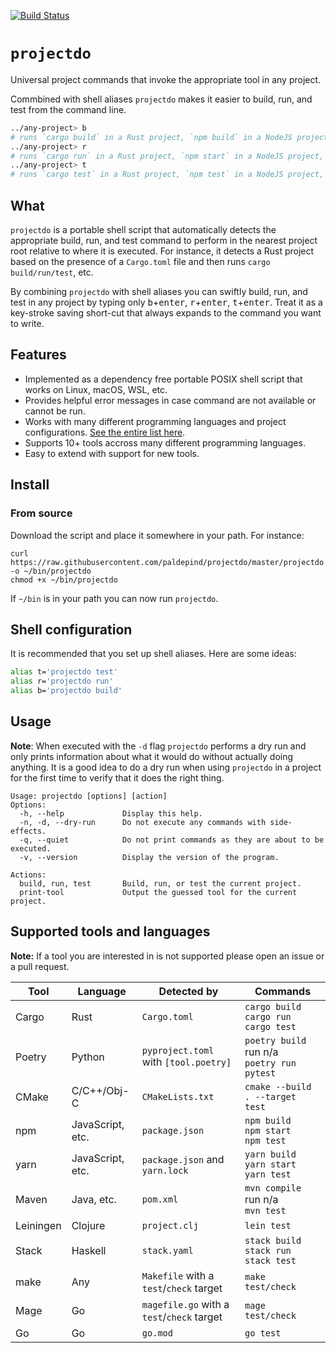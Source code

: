 [![Build Status](https://travis-ci.com/paldepind/tst.svg?branch=master)](https://travis-ci.com/paldepind/tst)

# `projectdo`

Universal project commands that invoke the appropriate tool in any project.

Commbined with shell aliases `projectdo` makes it easier to build, run, and
test from the command line.

```sh
../any-project> b
# runs `cargo build` in a Rust project, `npm build` in a NodeJS project, etc.
../any-project> r
# runs `cargo run` in a Rust project, `npm start` in a NodeJS project, etc.
../any-project> t
# runs `cargo test` in a Rust project, `npm test` in a NodeJS project, etc.
```

## What

`projectdo` is a portable shell script that automatically detects the
appropriate build, run, and test command to perform in the nearest project root
relative to where it is executed. For instance, it detects a Rust project based
on the presence of a `Cargo.toml` file and then runs `cargo build/run/test`,
etc.

By combining `projectdo` with shell aliases you can swiftly build, run, and
test in any project by typing only <kbd>b</kbd>+<kbd>enter</kbd>,
<kbd>r</kbd>+<kbd>enter</kbd>, <kbd>t</kbd>+<kbd>enter</kbd>. Treat it as a
key-stroke saving short-cut that always expands to the command you want to
write.

## Features

* Implemented as a dependency free portable POSIX shell script that works on
  Linux, macOS, WSL, etc.
* Provides helpful error messages in case command are not available or cannot
  be run.
* Works with many different programming languages and project configurations.
  [See the entire list here](#supported-tools-and-languages).
* Supports 10+ tools accross many different programming languages.
* Easy to extend with support for new tools.

## Install

### From source

Download the script and place it somewhere in your path. For instance:

```
curl https://raw.githubusercontent.com/paldepind/projectdo/master/projectdo -o ~/bin/projectdo
chmod +x ~/bin/projectdo
```

If `~/bin` is in your path you can now run `projectdo`.

<!-- ### npm -->

<!-- T For Test can be installed from npm (easy if you're already using npm). -->

<!-- ``` -->
<!-- npm i --global @paldepind/tst -->
<!-- ``` -->

<!-- This automatically adds `t` to your path. -->

## Shell configuration

It is recommended that you set up shell aliases. Here are some ideas:

```sh
alias t='projectdo test'
alias r='projectdo run'
alias b='projectdo build'
```

## Usage

**Note**: When executed with the `-d` flag `projectdo` performs a dry run and
only prints information about what it would do without actually doing anything.
It is a good idea to do a dry run when using `projectdo` in a project for the
first time to verify that it does the right thing.

```
Usage: projectdo [options] [action]
Options:
  -h, --help             Display this help.
  -n, -d, --dry-run      Do not execute any commands with side-effects.
  -q, --quiet            Do not print commands as they are about to be executed.
  -v, --version          Display the version of the program.

Actions:
  build, run, test       Build, run, or test the current project.
  print-tool             Output the guessed tool for the current project.
```

## Supported tools and languages

**Note:** If a tool you are interested in is not supported please open an issue or a pull
request.

| Tool      | Language         | Detected by                                | Commands                                               |
|-----------|------------------|--------------------------------------------|--------------------------------------------------------|
| Cargo     | Rust             | `Cargo.toml`                               | `cargo build` <br/> `cargo run` <br/> `cargo test`     |
| Poetry    | Python           | `pyproject.toml` with `[tool.poetry]`      | `poetry build` <br/> run n/a <br/> `poetry run pytest` |
| CMake     | C/C++/Obj-C      | `CMakeLists.txt`                           | `cmake --build . --target test`                        |
| npm       | JavaScript, etc. | `package.json`                             | `npm build` <br/> `npm start` <br/> `npm test`         |
| yarn      | JavaScript, etc. | `package.json` and `yarn.lock`             | `yarn build` <br/> `yarn start` <br/> `yarn test`      |
| Maven     | Java, etc.       | `pom.xml`                                  | `mvn compile` <br/> run n/a <br/> `mvn test`           |
| Leiningen | Clojure          | `project.clj`                              | `lein test`                                            |
| Stack     | Haskell          | `stack.yaml`                               | `stack build` <br/> `stack run` <br/> `stack test`     |
| make      | Any              | `Makefile` with a `test`/`check` target    | `make test/check`                                      |
| Mage      | Go               | `magefile.go` with a `test`/`check` target | `mage test/check`                                      |
| Go        | Go               | `go.mod`                                   | `go test`                                              |

